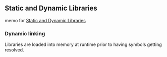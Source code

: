 ## Static and Dynamic Libraries
memo for [Static and Dynamic Libraries](https://pewpewthespells.com/blog/static_and_dynamic_libraries.html)

### Dynamic linking
Libraries are loaded into memory at runtime prior to having symbols getting resolved. 

